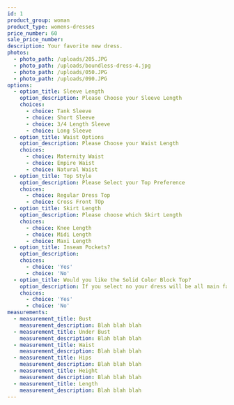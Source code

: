 ```yaml
---
id: 1
product_group: woman
product_type: womens-dresses
price_number: 60
sale_price_number:
description: Your favorite new dress.
photos:
  - photo_path: /uploads/205.JPG
  - photo_path: /uploads/boundless-dress-4.jpg
  - photo_path: /uploads/050.JPG
  - photo_path: /uploads/090.JPG
options:
  - option_title: Sleeve Length
    option_description: Please Choose your Sleeve Length
    choices:
      - choice: Tank Sleeve
      - choice: Short Sleeve
      - choice: 3/4 Length Sleeve
      - choice: Long Sleeve
  - option_title: Waist Options
    option_description: Please Choose your Waist Length
    choices:
      - choice: Maternity Waist
      - choice: Empire Waist
      - choice: Natural Waist
  - option_title: Top Style
    option_description: Please Select your Top Preference
    choices:
      - choice: Regular Dress Top
      - choice: Cross Front TOp
  - option_title: Skirt Length
    option_description: Please choose which Skirt Length
    choices:
      - choice: Knee Length
      - choice: Midi Length
      - choice: Maxi Length
  - option_title: Inseam Pockets?
    option_description:
    choices:
      - choice: 'Yes'
      - choice: 'No'
  - option_title: Would you like the Solid Color Block Top?
    option_description: If you select no your dress will be all main fabric
    choices:
      - choice: 'Yes'
      - choice: 'No'
measurements:
  - measurement_title: Bust
    measurement_description: Blah blah blah
  - measurement_title: Under Bust
    measurement_description: Blah blah blah
  - measurement_title: Waist
    measurement_description: Blah blah blah
  - measurement_title: Hips
    measurement_description: Blah blah blah
  - measurement_title: Height
    measurement_description: Blah blah blah
  - measurement_title: Length
    measurement_description: Blah blah blah
---
```

